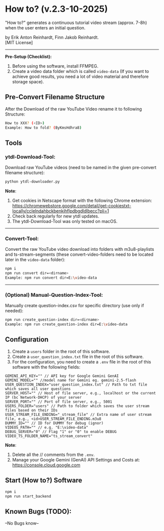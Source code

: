 # How to? (v.2.3-10-2025)

"How to?" generates a continuous tutorial video stream (approx. 7-8h) when the user enters an initial question.

by Erik Anton Reinhardt, Finn Jakob Reinhardt.<br>
[MIT License]

---

**Pre-Setup (Checklist):**
1. Before using the software, install FFMPEG.
2. Create a video data folder which is called `video-data` (If you want to achieve good results, you need a lot of video material and therefore storage space).

## Pre-Convert Filename Structure

After the Download of the raw YouTube Video rename it to following Structure:
```bash
How to XXX? (<ID>)
Example: How to fold? (ByKmsHdhra8)
```

## Tools

### ytdl-Download-Tool:<br>
Download raw YouTube videos (need to be named in the given pre-convert filename structure):

```bash
python ytdl-downloader.py
```

**Note**: 
1. Get cookies in Netscape format with the following Chrome extension: https://chromewebstore.google.com/detail/get-cookiestxt-locally/cclelndahbckbenkjhflpdbgdldlbecc?pli=1
2. Check back regularly for new ytdl updates.
3. The ytdl-Download-Tool was only tested on macOS.

---

### Convert-Tool:<br> 
Convert the raw YouTube video download into folders with m3u8-playlists and ts-stream-segments (these convert-video-folders need to be located later in the `video-data` folder):

```bash
npm i
npm run convert dir=<dirname>
Example: npm run convert dir=E:\video-data
```
---

### (Optional) Manual-Question-Index-Tool:<br> 
Manually create question-index.csv for specific directory (use only if needed):

```bash
npm run create_question-index dir=<dirname>
Example: npm run create_question-index dir=E:\video-data
```

## Configuration

1. Create a `users` folder in the root of this software.
2. Create a `user_question_index.txt` file in the root of this software.
3. For the configuration, you need to create a `.env` file in the root of this software with the following fields:

```env
GEMINI_API_KEY="" // API key for Google Gemini GenAI
GEMINI_MODEL="" //model name for Gemini eg. gemini-2.5-flash
USER_QUESTION_INDEX="user_question_index.txt" // Path to txt file which saves all user questions
SERVER_HOST="" // Host of file server, e.g., localhost or the current IP (bc Network-DHCP) of your server
SERVER_PORT="" // Port of file server, e.g., 5001
USERS_FOLDER="users" // Path to folder which saves the user stream files based on their IDs
USER_STREAM_FILE_ENDING="_stream_file" // Extra name of user stream file, e.g., <id>USER_STREAM_FILE_ENDING.m3u8
DUMMY_ID="" // ID for DUMMY for debug (ignor)
VIDEOS_PATH="" // e.g. "E:\video-data"
DEBUG_SERVER="0" // Flag "1" or "0" to enable DEBUG
VIDEO_TS_FOLDER_NAME="ts_stream_convert"
```
**Note**: 
1. Delete all the // comments from the `.env`.
2. Manage your Google Gemini (GenAI) API Settings and Costs at: https://console.cloud.google.com

## Start (How to?) Software
```bash 
npm i
npm run start_backend
```

## Known Bugs (TODO):
–No Bugs know–

